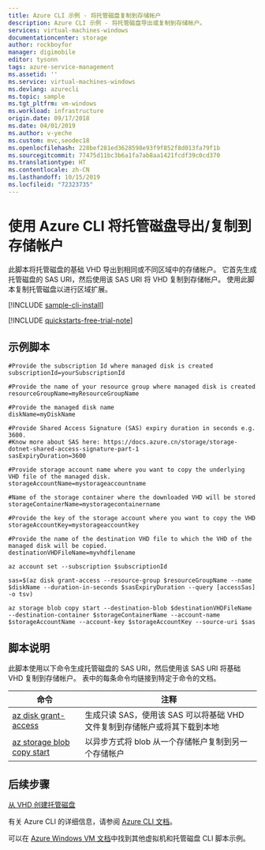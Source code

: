 ```yaml
---
title: Azure CLI 示例 - 将托管磁盘复制到存储帐户
description: Azure CLI 示例 - 将托管磁盘导出或复制到存储帐户。
services: virtual-machines-windows
documentationcenter: storage
author: rockboyfor
manager: digimobile
editor: tysonn
tags: azure-service-management
ms.assetid: ''
ms.service: virtual-machines-windows
ms.devlang: azurecli
ms.topic: sample
ms.tgt_pltfrm: vm-windows
ms.workload: infrastructure
origin.date: 09/17/2018
ms.date: 04/01/2019
ms.author: v-yeche
ms.custom: mvc,seodec18
ms.openlocfilehash: 228bef281ed3628598e93f9f852f8d013fa79f1b
ms.sourcegitcommit: 77475d11bc3b6a1fa7ab8aa1421fcdf39c0cd370
ms.translationtype: HT
ms.contentlocale: zh-CN
ms.lasthandoff: 10/15/2019
ms.locfileid: "72323735"
---
```

# <a name="exportcopy-a-managed-disk-to-a-storage-account-using-the-azure-cli"></a>使用 Azure CLI 将托管磁盘导出/复制到存储帐户

此脚本将托管磁盘的基础 VHD 导出到相同或不同区域中的存储帐户。 它首先生成托管磁盘的 SAS URI，然后使用该 SAS URI 将 VHD 复制到存储帐户。 使用此脚本复制托管磁盘以进行区域扩展。

[!INCLUDE [sample-cli-install](../../../includes/sample-cli-install.md)]

[!INCLUDE [quickstarts-free-trial-note](../../../includes/quickstarts-free-trial-note.md)]

## <a name="sample-script"></a>示例脚本

```azurecli
#Provide the subscription Id where managed disk is created
subscriptionId=yourSubscriptionId

#Provide the name of your resource group where managed disk is created
resourceGroupName=myResourceGroupName

#Provide the managed disk name 
diskName=myDiskName

#Provide Shared Access Signature (SAS) expiry duration in seconds e.g. 3600.
#Know more about SAS here: https://docs.azure.cn/storage/storage-dotnet-shared-access-signature-part-1
sasExpiryDuration=3600

#Provide storage account name where you want to copy the underlying VHD file of the managed disk. 
storageAccountName=mystorageaccountname

#Name of the storage container where the downloaded VHD will be stored
storageContainerName=mystoragecontainername

#Provide the key of the storage account where you want to copy the VHD 
storageAccountKey=mystorageaccountkey

#Provide the name of the destination VHD file to which the VHD of the managed disk will be copied.
destinationVHDFileName=myvhdfilename

az account set --subscription $subscriptionId

sas=$(az disk grant-access --resource-group $resourceGroupName --name $diskName --duration-in-seconds $sasExpiryDuration --query [accessSas] -o tsv)

az storage blob copy start --destination-blob $destinationVHDFileName --destination-container $storageContainerName --account-name $storageAccountName --account-key $storageAccountKey --source-uri $sas

```

## <a name="script-explanation"></a>脚本说明

此脚本使用以下命令生成托管磁盘的 SAS URI，然后使用该 SAS URI 将基础 VHD 复制到存储帐户。 表中的每条命令均链接到特定于命令的文档。

| 命令 | 注释 |
|---|---|
| [az disk grant-access](https://docs.azure.cn/zh-cn/cli/disk?view=azure-cli-latest#az-disk-grant-access) | 生成只读 SAS，使用该 SAS 可以将基础 VHD 文件复制到存储帐户或将其下载到本地  |
| [az storage blob copy start](https://docs.azure.cn/zh-cn/cli/storage/blob/copy?view=azure-cli-latest#az-storage-blob-copy-start) | 以异步方式将 blob 从一个存储帐户复制到另一个存储帐户 |

## <a name="next-steps"></a>后续步骤

[从 VHD 创建托管磁盘](virtual-machines-windows-cli-sample-create-managed-disk-from-vhd.md?toc=%2fcli%2fmodule%2ftoc.json)

有关 Azure CLI 的详细信息，请参阅 [Azure CLI 文档](https://docs.azure.cn/zh-cn/cli/index?view=azure-cli-latest)。

可以在 [Azure Windows VM 文档](../windows/cli-samples.md?toc=%2fvirtual-machines%2fwindows%2ftoc.json)中找到其他虚拟机和托管磁盘 CLI 脚本示例。

<!-- Update_Description: update meta properties, udpate powershell az cmdlet -->
<!-- ms.date: 04/01/2018 -->